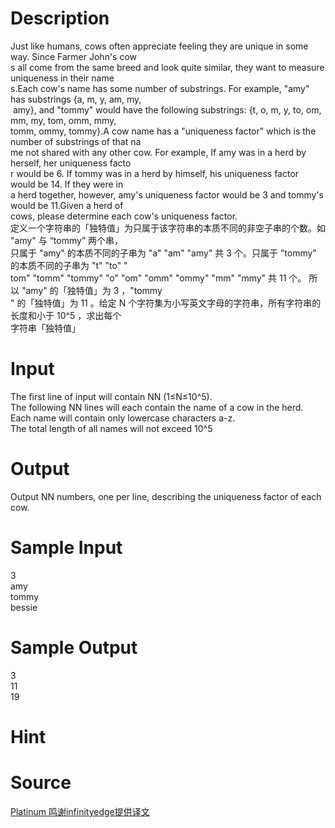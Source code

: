 
# Description

<div class="content"><div>Just like humans, cows often appreciate feeling they are unique in some way. Since Farmer John&#39;s cow</div>
<div>s all come from the same breed and look quite similar, they want to measure uniqueness in their name</div>
<div>s.Each cow&#39;s name has some number of substrings. For example, &#34;amy&#34; has substrings {a, m, y, am, my,</div>
<div> amy}, and &#34;tommy&#34; would have the following substrings: {t, o, m, y, to, om, mm, my, tom, omm, mmy, </div>
<div>tomm, ommy, tommy}.A cow name has a &#34;uniqueness factor&#34; which is the number of substrings of that na</div>
<div>me not shared with any other cow. For example, If amy was in a herd by herself, her uniqueness facto</div>
<div>r would be 6. If tommy was in a herd by himself, his uniqueness factor would be 14. If they were in </div>
<div>a herd together, however, amy&#39;s uniqueness factor would be 3 and tommy&#39;s would be 11.Given a herd of</div>
<div>cows, please determine each cow&#39;s uniqueness factor.</div>
<div>
<div>定义一个字符串的「独特值」为只属于该字符串的本质不同的非空子串的个数。如 &#34;amy&#34; 与 “tommy” 两个串，</div>
<div>只属于 &#34;amy&#34; 的本质不同的子串为 &#34;a&#34; &#34;am&#34; &#34;amy&#34; 共 3 个。只属于 &#34;tommy&#34; 的本质不同的子串为 &#34;t&#34; &#34;to&#34; &#34;</div>
<div>tom&#34; &#34;tomm&#34; &#34;tommy&#34; &#34;o&#34; &#34;om&#34; &#34;omm&#34; &#34;ommy&#34; &#34;mm&#34; &#34;mmy&#34; 共 11 个。 所以 &#34;amy&#34; 的「独特值」为 3 ，&#34;tommy</div>
<div>&#34; 的「独特值」为 11 。给定 N 个字符集为小写英文字母的字符串，所有字符串的长度和小于 10^5 ，求出每个</div>
<div>字符串「独特值」</div>
</div>
<div></div>
<p></p></div>

# Input

<div class="content"><div>The first line of input will contain NN (1≤N≤10^5). </div>
<div>The following NN lines will each contain the name of a cow in the herd. </div>
<div>Each name will contain only lowercase characters a-z. </div>
<div>The total length of all names will not exceed 10^5</div>
<div></div>
<p></p></div>

# Output

<div class="content"><div>Output NN numbers, one per line, describing the uniqueness factor of each cow.</div>
<div></div>
<p></p></div>

# Sample Input

<div class="content"><span class="sampledata">3<br/>
amy<br/>
tommy<br/>
bessie</span></div>

# Sample Output

<div class="content"><span class="sampledata">3<br/>
11<br/>
19</span></div>

# Hint

<div class="content"><p></p></div>

# Source

<div class="content"><p><a href="problemset.php?search=Platinum 鸣谢infinityedge提供译文">Platinum 鸣谢infinityedge提供译文</a></p></div>

